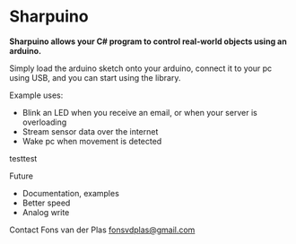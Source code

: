 Sharpuino
==============
**Sharpuino allows your C# program to control real-world objects using an arduino.**

Simply load the arduino sketch onto your arduino, connect it to your pc using USB, and you can start using the library.

Example uses:
- Blink an LED when you receive an email, or when your server is overloading
- Stream sensor data over the internet
- Wake pc when movement is detected

testtest

Future 
- Documentation, examples
- Better speed
- Analog write

Contact
Fons van der Plas
fonsvdplas@gmail.com